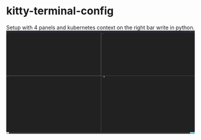 # kitty-terminal-config

Setup with 4 panels and kubernetes context on the right bar write in python.  
![alt text](https://github.com/lucasvs/kitty-terminal-config/blob/main/img.png?raw=true)
